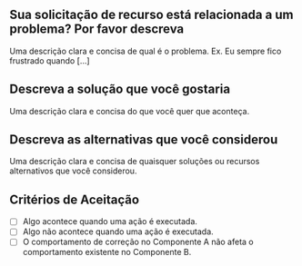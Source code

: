 ## Sua solicitação de recurso está relacionada a um problema? Por favor descreva
Uma descrição clara e concisa de qual é o problema. Ex. Eu sempre fico frustrado quando [...]

## Descreva a solução que você gostaria
Uma descrição clara e concisa do que você quer que aconteça.

## Descreva as alternativas que você considerou
Uma descrição clara e concisa de quaisquer soluções ou recursos alternativos que você considerou.

## Critérios de Aceitação

<!-- Defina as condições que devem ser verdadeiras para encerrar o problema. -->

- [ ] Algo acontece quando uma ação é executada.
- [ ] Algo não acontece quando uma ação é executada.
- [ ] O comportamento de correção no Componente A não afeta o comportamento existente no Componente B.
